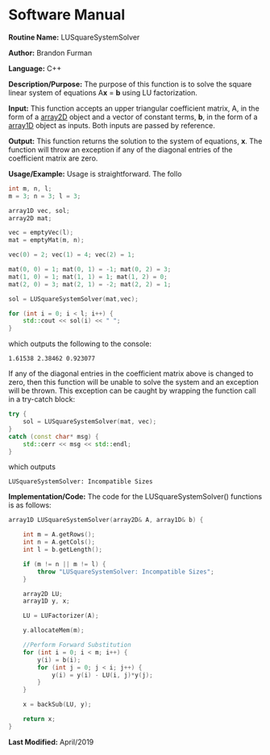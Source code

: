 # Software Manual

**Routine Name:** LUSquareSystemSolver

**Author:** Brandon Furman

**Language:** C++

**Description/Purpose:** The purpose of this function is to solve the square linear system of equations A**x** = **b** using LU factorization.

**Input:** This function accepts an upper triangular coefficient matrix, A, in the form of a [array2D](https://brandonfurman.github.io/math5610/SoftwareManual/DataStructures/array2D) object and a vector of constant terms, **b**, in the form of a [array1D](https://brandonfurman.github.io/math5610/SoftwareManual/DataStructures/array1D) object as inputs. Both inputs are passed by reference.

**Output:** This function returns the solution to the system of equations, **x**. The function will throw an exception if any of the diagonal entries of the coefficient matrix are zero.

**Usage/Example:** Usage is straightforward. The follo
```cpp
int m, n, l;
m = 3; n = 3; l = 3;

array1D vec, sol;
array2D mat;

vec = emptyVec(l);
mat = emptyMat(m, n);

vec(0) = 2; vec(1) = 4; vec(2) = 1;

mat(0, 0) = 1; mat(0, 1) = -1; mat(0, 2) = 3;
mat(1, 0) = 1; mat(1, 1) = 1; mat(1, 2) = 0;
mat(2, 0) = 3; mat(2, 1) = -2; mat(2, 2) = 1;

sol = LUSquareSystemSolver(mat,vec);

for (int i = 0; i < l; i++) {
	std::cout << sol(i) << " ";
}
```
which outputs the following to the console:
```
1.61538 2.38462 0.923077
```
If any of the diagonal entries in the coefficient matrix above is changed to zero, then this function will be unable to solve the system and an exception will be thrown. This exception can be caught by wrapping the function call in a try-catch block:
```cpp
try {
	sol = LUSquareSystemSolver(mat, vec);
}
catch (const char* msg) {
	std::cerr << msg << std::endl;
}
```
which outputs
```
LUSquareSystemSolver: Incompatible Sizes
```


**Implementation/Code:** The code for the LUSquareSystemSolver() functions is as follows:

```cpp
array1D LUSquareSystemSolver(array2D& A, array1D& b) {

	int m = A.getRows();
	int n = A.getCols();
	int l = b.getLength();

	if (m != n || m != l) {
		throw "LUSquareSystemSolver: Incompatible Sizes";
	}

	array2D LU;
	array1D y, x;

	LU = LUFactorizer(A);

	y.allocateMem(m);

	//Perform Forward Substitution
	for (int i = 0; i < m; i++) {
		y(i) = b(i);
		for (int j = 0; j < i; j++) {
			y(i) = y(i) - LU(i, j)*y(j);
		}
	}

	x = backSub(LU, y);

	return x;
}
```

**Last Modified:** April/2019